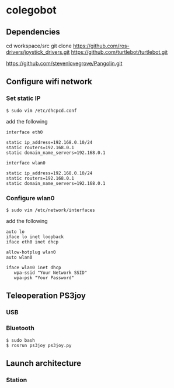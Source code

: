 # colegobot

## Dependencies
cd workspace/src
git clone https://github.com/ros-drivers/joystick_drivers.git
https://github.com/turtlebot/turtlebot.git

https://github.com/stevenlovegrove/Pangolin.git



## Configure wifi network
### Set static IP
```
$ sudo vim /etc/dhcpcd.conf
```
add the following

```
interface eth0

static ip_address=192.168.0.10/24
static routers=192.168.0.1
static domain_name_servers=192.168.0.1

interface wlan0

static ip_address=192.168.0.10/24
static routers=192.168.0.1
static domain_name_servers=192.168.0.1
```

### Configure wlan0

```
$ sudo vim /etc/network/interfaces
```
add the following

```
auto lo
iface lo inet loopback
iface eth0 inet dhcp

allow-hotplug wlan0
auto wlan0

iface wlan0 inet dhcp
   wpa-ssid "Your Network SSID"
   wpa-psk "Your Password"
```


## Teleoperation PS3joy
### USB


### Bluetooth
```
$ sudo bash
$ rosrun ps3joy ps3joy.py
```

## Launch architecture
### Station
